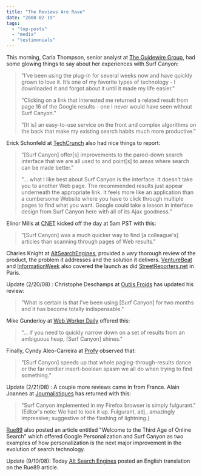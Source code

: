 ```yaml
---
title: "The Reviews Are Rave"
date: "2008-02-19"
tags: 
  - "top-posts"
  - "media"
  - "testimonials"
---
```


This morning, Carla Thompson, senior analyst at [The Guidewire Group](http://guidewiregroup.wordpress.com/2008/02/19/surf-canyon-sophisticated-simplicity/), had some glowing things to say about her experiences with Surf Canyon:

> "I’ve been using the plug-in for several weeks now and have quickly grown to love it. It’s one of my favorite types of technology - I downloaded it and forgot about it until it made my life easier."
> 
> "Clicking on a link that interested me returned a related result from page 16 of the Google results - one I never would have seen without Surf Canyon."
> 
> "\[It is\] an easy-to-use service on the front and complex algorithms on the back that make my existing search habits much more productive."

Erick Schonfeld at [TechCrunch](http://www.techcrunch.com/2008/02/19/hijacking-search-surf-canyon-and-managedq-rethink-the-search-experience/) also had nice things to report:

> "\[Surf Canyon\] offer\[s\] improvements to the pared-down search interface that we are all used to and point\[s\] to areas where search can be made better."
> 
> "... what I like best about Surf Canyon is the interface. It doesn’t take you to another Web page. The recommended results just appear underneath the appropriate link. It feels more like an application than a cumbersome Website where you have to click through multiple pages to find what you want. Google could take a lesson in interface design from Surf Canyon here with all of its Ajax goodness."

Elinor Mills at [CNET](http://www.news.com/8301-10784_3-9873229-7.html?part=rss&subj=news&tag=2547-1_3-0-5) kicked off the day at 5am PST with this:

> "\[Surf Canyon\] was a much quicker way to find \[a colleague's\] articles than scanning through pages of Web results."

Charles Knight at [AltSearchEngines](http://altsearchengines.com/2008/02/19/surf-canyon-launches-discovery-engine-for-search/), provided a _very_ thorough review of the product, the problem it addresses and the solution it delivers. [VentureBeat](http://venturebeat.com/2008/02/19/surf-canyon-launches-browser-add-on-to-refine-your-search-results/) and [InformationWeek](http://www.informationweek.com/showArticle.jhtml;?articleID=206800475) also covered the launch as did [StreetReporters.net](http://www.streetreporters.net/views/732-bienvenue-dans-le-monde-de-la-recherche-dynamique) in Paris.

Update (2/20/08) : Christophe Deschamps at [Outils Froids](http://www.outilsfroids.net/news/lancement-officiel-de-surfcanyon) has updated his review:

> "What is certain is that I've been using \[Surf Canyon\] for two months and it has become totally indispensable."

Mike Gunderloy at [Web Worker Daily](http://webworkerdaily.com/2008/02/19/surf-canyon-refines-searches/) offered this:

> "... if you need to quickly narrow down on a set of results from an ambiguous heap, \[Surf Canyon\] shines."

Finally, Cyndy Aleo-Carreira at [Profy](http://www.profy.com/2008/02/20/surfcanyon-review/) observed that:

> "\[Surf Canyon\] speeds up that whole paging-through-results dance or the far nerdier insert-boolean spasm we all do when trying to find something."

Update (2/21/08) : A couple more reviews came in from France. Alain Joannes at [Journalistiques](http://www.journalistiques.fr/post/2008/02/21/Les-pepites-dune-recherche-affinee) has returned with this:

> "Surf Canyon implemented in my Firefox browser is simply fulgurant." (Editor's note: We had to look it up. Fulgurant, adj., amazingly impressive; suggestive of the flashing of lightning.)

[Rue89](http://www.rue89.com/2008/02/21/bienvenue-dans-le-troisieme-age-de-la-recherche-en-ligne) also posted an article entitled "Welcome to the Third Age of Online Search" which offered Google Personalization and Surf Canyon as two examples of how personalization is the next major improvement in the evolution of search technology.

Update (9/10/08): Today [Alt Search Engines](http://altsearchengines.com/2008/09/10/bienvenue-dans-le-troisieme-age-de-la-recherche-en-ligne/) posted an English translation on the Rue89 article.
